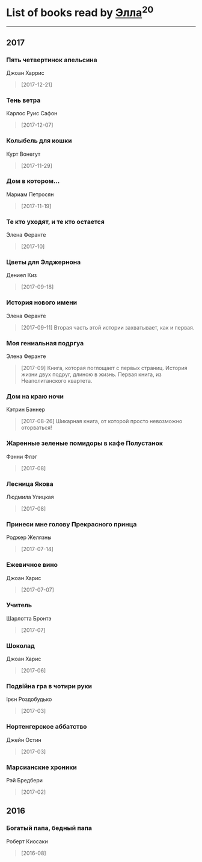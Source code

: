 # List of books read by [Элла](https://www.facebook.com/app_scoped_user_id/1002037069862545/)<sup>20</sup>
---

## 2017

### Пять четвертинок апельсина
Джоан Харрис
> [2017-12-21] 


### Тень ветра
Карлос Руис Сафон
> [2017-12-07] 


### Колыбель для кошки
Курт Вонегут
> [2017-11-29] 


### Дом в котором...
Мариам Петросян
> [2017-11-19] 


### Те кто уходят, и те кто остается
Элена Феранте
> [2017-10] 


### Цветы для Элджернона
Дениел Киз
> [2017-09-18] 


### История нового имени
Элена Феранте
> [2017-09-11] Вторая часть этой истории захватывает, как и первая.


### Моя гениальная подргуа
Элена Феранте
> [2017-09] Книга, которая поглощает с первых страниц. История жизни двух подруг, длиною в жизнь. Первая книга, из Неаполитанского квартета.


### Дом на краю ночи
Кэтрин Бэннер
> [2017-08-26] Шикарная книга, от которой просто невозможно оторваться!


### Жаренные зеленые помидоры в кафе Полустанок
Фэнни Флэг
> [2017-08] 


### Лесница Якова
Людмила Улицкая
> [2017-08] 


### Принеси мне голову Прекрасного принца
Роджер Желязны
> [2017-07-14] 


### Ежевичное вино
Джоан Харис
> [2017-07-07] 


### Учитель
Шарлотта Бронтэ
> [2017-07] 


### Шоколад
Джоан Харис
> [2017-06] 


### Подвійна гра в чотири руки
Ірєн  Роздобудько
> [2017-03] 


### Нортенгерское аббатство
Джейн Остин
> [2017-03] 


### Марсианские хроники
Рэй Бредбери
> [2017-02] 





## 2016

### Богатый папа, бедный папа
Роберт Киосаки
> [2016-08] 



